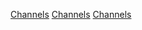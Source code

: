 [Channels](Category:Protoflux{{#translation:}} "wikilink")
[Channels](Category:Protoflux:Color{{#translation:}} "wikilink")
[Channels](Category:NodeMenu{{#translation:}} "wikilink")